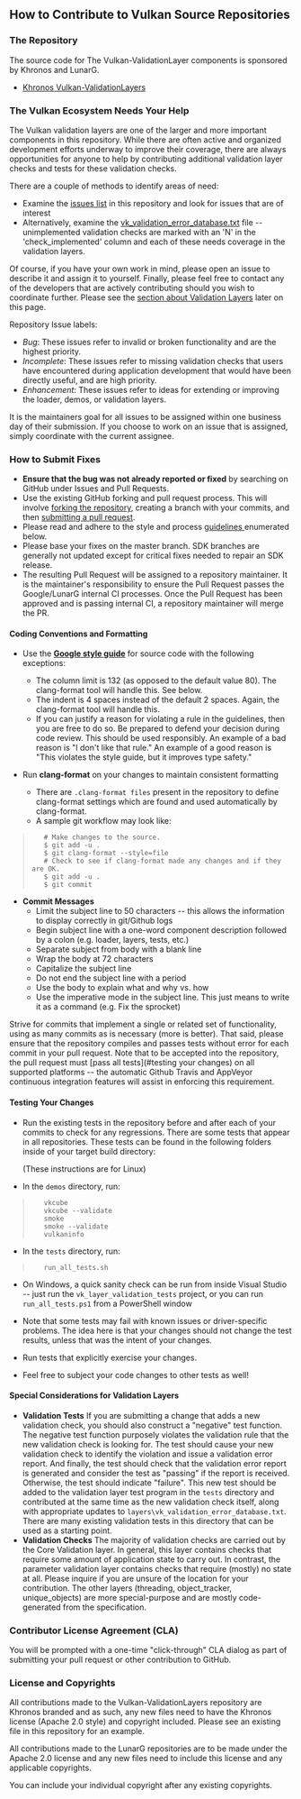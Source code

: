 ## How to Contribute to Vulkan Source Repositories

### **The Repository**

The source code for The Vulkan-ValidationLayer components is sponsored by Khronos and LunarG.
* [Khronos Vulkan-ValidationLayers](https://github.com/KhronosGroup/Vulkan-ValidationLayers)


### **The Vulkan Ecosystem Needs Your Help**

The Vulkan validation layers are one of the larger and more important components in this repository.
While there are often active and organized development efforts underway to improve their coverage,
there are always opportunities for anyone to help by contributing additional validation layer checks
and tests for these validation checks.

There are a couple of methods to identify areas of need:
* Examine the [issues list](https://github.com/KhronosGroup/Vulkan-ValidationLayers/issues)
in this repository and look for issues that are of interest
* Alternatively, examine the [vk_validation_error_database.txt](layers/vk_validation_error_database.txt) file -- unimplemented validation checks are marked
with an 'N' in the 'check_implemented' column and each of these needs coverage in the validation layers.

Of course, if you have your own work in mind, please open an issue to describe it and assign it to yourself.
Finally, please feel free to contact any of the developers that are actively contributing should you
wish to coordinate further.
Please see the [section about Validation Layers](#special-considerations-for-validation-layers)
later on this page.

Repository Issue labels:

* _Bug_:          These issues refer to invalid or broken functionality and are the highest priority.
* _Incomplete_:   These issues refer to missing validation checks that users have encountered during application
development that would have been directly useful, and are high priority.
* _Enhancement_:  These issues refer to ideas for extending or improving the loader, demos, or validation layers.

It is the maintainers goal for all issues to be assigned within one business day of their submission. If you choose
to work on an issue that is assigned, simply coordinate with the current assignee.

### **How to Submit Fixes**

* **Ensure that the bug was not already reported or fixed** by searching on GitHub under Issues
  and Pull Requests.
* Use the existing GitHub forking and pull request process.
  This will involve [forking the repository](https://help.github.com/articles/fork-a-repo/),
  creating a branch with your commits, and then [submitting a pull request](https://help.github.com/articles/using-pull-requests/).
* Please read and adhere to the style and process [guidelines ](#coding-conventions-and-formatting) enumerated below.
* Please base your fixes on the master branch.  SDK branches are generally not updated except for critical fixes needed to repair an SDK release.
* The resulting Pull Request will be assigned to a repository maintainer. It is the maintainer's responsibility to ensure the Pull Request
  passes the Google/LunarG internal CI processes. Once the Pull Request has been approved and is passing internal CI, a repository maintainer
  will merge the PR.


#### **Coding Conventions and Formatting**
* Use the **[Google style guide](https://google.github.io/styleguide/cppguide.html)** for source code with the following exceptions:
    * The column limit is 132 (as opposed to the default value 80). The clang-format tool will handle this. See below.
    * The indent is 4 spaces instead of the default 2 spaces. Again, the clang-format tool will handle this.
    * If you can justify a reason for violating a rule in the guidelines, then you are free to do so. Be prepared to defend your
decision during code review. This should be used responsibly. An example of a bad reason is "I don't like that rule." An example of
a good reason is "This violates the style guide, but it improves type safety."

* Run **clang-format** on your changes to maintain consistent formatting
    * There are `.clang-format files` present in the repository to define clang-format settings
      which are found and used automatically by clang-format.
    * A sample git workflow may look like:

>        # Make changes to the source.
>        $ git add -u .
>        $ git clang-format --style=file
>        # Check to see if clang-format made any changes and if they are OK.
>        $ git add -u .
>        $ git commit

* **Commit Messages**
    * Limit the subject line to 50 characters -- this allows the information to display correctly in git/Github logs
    * Begin subject line with a one-word component description followed by a colon (e.g. loader, layers, tests, etc.)
    * Separate subject from body with a blank line
    * Wrap the body at 72 characters
    * Capitalize the subject line
    * Do not end the subject line with a period
    * Use the body to explain what and why vs. how
    * Use the imperative mode in the subject line. This just means to write it as a command (e.g. Fix the sprocket)

Strive for commits that implement a single or related set of functionality, using as many commits as is necessary (more is better).
That said, please ensure that the repository compiles and passes tests without error for each commit in your pull request.  Note
that to be accepted into the repository, the pull request must [pass all tests](#testing your changes) on all supported platforms
-- the automatic Github Travis and AppVeyor continuous integration features will assist in enforcing this requirement.

#### **Testing Your Changes**
* Run the existing tests in the repository before and after each of your commits to check for any regressions.
  There are some tests that appear in all repositories.
  These tests can be found in the following folders inside of your target build directory:

  (These instructions are for Linux)
* In the `demos` directory, run:

>        vkcube
>        vkcube --validate
>        smoke
>        smoke --validate
>        vulkaninfo

* In the `tests` directory, run:

>        run_all_tests.sh

* On Windows, a quick sanity check can be run from inside Visual Studio -- just run the `vk_layer_validation_tests` project,
or you can run `run_all_tests.ps1` from a PowerShell window

* Note that some tests may fail with known issues or driver-specific problems.
  The idea here is that your changes should not change the test results, unless that was the intent of your changes.
* Run tests that explicitly exercise your changes.
* Feel free to subject your code changes to other tests as well!


#### **Special Considerations for Validation Layers**
* **Validation Tests**  If you are submitting a change that adds a new validation check, you should also construct a "negative" test function.
The negative test function purposely violates the validation rule that the new validation check is looking for.
The test should cause your new validation check to identify the violation and issue a validation error report.
And finally, the test should check that the validation error report is generated and consider the test as "passing"
if the report is received.  Otherwise, the test should indicate "failure".
This new test should be added to the validation layer test program in the `tests` directory and contributed
at the same time as the new validation check itself, along with appropriate updates to `layers\vk_validation_error_database.txt`.
There are many existing validation tests in this directory that can be used as a starting point.
* **Validation Checks**  The majority of validation checks are carried out by the Core Validation layer. In general, this layer
contains checks that require some amount of application state to carry out. In contrast, the parameter validation layer contains
checks that require (mostly) no state at all. Please inquire if you are unsure of the location for your contribution. The other
layers (threading, object_tracker, unique_objects) are more special-purpose and are mostly code-generated from the specification.

### **Contributor License Agreement (CLA)**

You will be prompted with a one-time "click-through" CLA dialog as part of submitting your pull request
or other contribution to GitHub.

### **License and Copyrights**

All contributions made to the Vulkan-ValidationLayers repository are Khronos branded and as such,
any new files need to have the Khronos license (Apache 2.0 style) and copyright included.
Please see an existing file in this repository for an example.

All contributions made to the LunarG repositories are to be made under the Apache 2.0 license
and any new files need to include this license and any applicable copyrights.

You can include your individual copyright after any existing copyrights.
